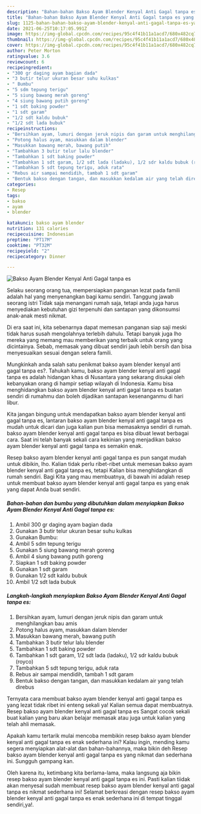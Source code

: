 ```yaml
---
description: "Bahan-bahan Bakso Ayam Blender Kenyal Anti Gagal tanpa es yang lezat dan Mudah Dibuat"
title: "Bahan-bahan Bakso Ayam Blender Kenyal Anti Gagal tanpa es yang lezat dan Mudah Dibuat"
slug: 1125-bahan-bahan-bakso-ayam-blender-kenyal-anti-gagal-tanpa-es-yang-lezat-dan-mudah-dibuat
date: 2021-06-25T10:17:05.991Z
image: https://img-global.cpcdn.com/recipes/95c4f41b11a1acd7/680x482cq70/bakso-ayam-blender-kenyal-anti-gagal-tanpa-es-foto-resep-utama.jpg
thumbnail: https://img-global.cpcdn.com/recipes/95c4f41b11a1acd7/680x482cq70/bakso-ayam-blender-kenyal-anti-gagal-tanpa-es-foto-resep-utama.jpg
cover: https://img-global.cpcdn.com/recipes/95c4f41b11a1acd7/680x482cq70/bakso-ayam-blender-kenyal-anti-gagal-tanpa-es-foto-resep-utama.jpg
author: Peter Morton
ratingvalue: 3.6
reviewcount: 6
recipeingredient:
- "300 gr daging ayam bagian dada"
- "3 butir telur ukuran besar suhu kulkas"
- " Bumbu"
- "5 sdm tepung terigu"
- "5 siung bawang merah goreng"
- "4 siung bawang putih goreng"
- "1 sdt baking powder"
- "1 sdt garam"
- "1/2 sdt kaldu bubuk"
- "1/2 sdt lada bubuk"
recipeinstructions:
- "Bersihkan ayam, lumuri dengan jeruk nipis dan garam untuk menghilangkan bau amis"
- "Potong halus ayam, masukkan dalam blender"
- "Masukkan bawang merah, bawang putih"
- "Tambahkan 3 butir telur lalu blender"
- "Tambahkan 1 sdt baking powder"
- "Tambahkan 1 sdt garam, 1/2 sdt lada (ladaku), 1/2 sdr kaldu bubuk (royco)"
- "Tambahkan 5 sdt tepung terigu, aduk rata"
- "Rebus air sampai mendidih, tambah 1 sdt garam"
- "Bentuk bakso dengan tangan, dan masukkan kedalam air yang telah direbus"
categories:
- Resep
tags:
- bakso
- ayam
- blender

katakunci: bakso ayam blender 
nutrition: 131 calories
recipecuisine: Indonesian
preptime: "PT17M"
cooktime: "PT32M"
recipeyield: "2"
recipecategory: Dinner

---
```



![Bakso Ayam Blender Kenyal Anti Gagal tanpa es](https://img-global.cpcdn.com/recipes/95c4f41b11a1acd7/680x482cq70/bakso-ayam-blender-kenyal-anti-gagal-tanpa-es-foto-resep-utama.jpg)

Selaku seorang orang tua, mempersiapkan panganan lezat pada famili adalah hal yang menyenangkan bagi kamu sendiri. Tanggung jawab seorang istri Tidak saja menangani rumah saja, tetapi anda juga harus menyediakan kebutuhan gizi terpenuhi dan santapan yang dikonsumsi anak-anak mesti nikmat.

Di era  saat ini, kita sebenarnya dapat memesan panganan siap saji meski tidak harus susah mengolahnya terlebih dahulu. Tetapi banyak juga lho mereka yang memang mau memberikan yang terbaik untuk orang yang dicintainya. Sebab, memasak yang dibuat sendiri jauh lebih bersih dan bisa menyesuaikan sesuai dengan selera famili. 



Mungkinkah anda salah satu penikmat bakso ayam blender kenyal anti gagal tanpa es?. Tahukah kamu, bakso ayam blender kenyal anti gagal tanpa es adalah hidangan khas di Nusantara yang sekarang disukai oleh kebanyakan orang di hampir setiap wilayah di Indonesia. Kamu bisa menghidangkan bakso ayam blender kenyal anti gagal tanpa es buatan sendiri di rumahmu dan boleh dijadikan santapan kesenanganmu di hari libur.

Kita jangan bingung untuk mendapatkan bakso ayam blender kenyal anti gagal tanpa es, lantaran bakso ayam blender kenyal anti gagal tanpa es mudah untuk dicari dan juga kalian pun bisa memasaknya sendiri di rumah. bakso ayam blender kenyal anti gagal tanpa es bisa dibuat lewat berbagai cara. Saat ini telah banyak sekali cara kekinian yang menjadikan bakso ayam blender kenyal anti gagal tanpa es semakin enak.

Resep bakso ayam blender kenyal anti gagal tanpa es pun sangat mudah untuk dibikin, lho. Kalian tidak perlu ribet-ribet untuk memesan bakso ayam blender kenyal anti gagal tanpa es, tetapi Kalian bisa menghidangkan di rumah sendiri. Bagi Kita yang mau membuatnya, di bawah ini adalah resep untuk membuat bakso ayam blender kenyal anti gagal tanpa es yang enak yang dapat Anda buat sendiri.

<!--inarticleads1-->

##### Bahan-bahan dan bumbu yang dibutuhkan dalam menyiapkan Bakso Ayam Blender Kenyal Anti Gagal tanpa es:

1. Ambil 300 gr daging ayam bagian dada
1. Gunakan 3 butir telur ukuran besar suhu kulkas
1. Gunakan  Bumbu:
1. Ambil 5 sdm tepung terigu
1. Gunakan 5 siung bawang merah goreng
1. Ambil 4 siung bawang putih goreng
1. Siapkan 1 sdt baking powder
1. Gunakan 1 sdt garam
1. Gunakan 1/2 sdt kaldu bubuk
1. Ambil 1/2 sdt lada bubuk




<!--inarticleads2-->

##### Langkah-langkah menyiapkan Bakso Ayam Blender Kenyal Anti Gagal tanpa es:

1. Bersihkan ayam, lumuri dengan jeruk nipis dan garam untuk menghilangkan bau amis
1. Potong halus ayam, masukkan dalam blender
1. Masukkan bawang merah, bawang putih
1. Tambahkan 3 butir telur lalu blender
1. Tambahkan 1 sdt baking powder
1. Tambahkan 1 sdt garam, 1/2 sdt lada (ladaku), 1/2 sdr kaldu bubuk (royco)
1. Tambahkan 5 sdt tepung terigu, aduk rata
1. Rebus air sampai mendidih, tambah 1 sdt garam
1. Bentuk bakso dengan tangan, dan masukkan kedalam air yang telah direbus




Ternyata cara membuat bakso ayam blender kenyal anti gagal tanpa es yang lezat tidak ribet ini enteng sekali ya! Kalian semua dapat membuatnya. Resep bakso ayam blender kenyal anti gagal tanpa es Sangat cocok sekali buat kalian yang baru akan belajar memasak atau juga untuk kalian yang telah ahli memasak.

Apakah kamu tertarik mulai mencoba membikin resep bakso ayam blender kenyal anti gagal tanpa es enak sederhana ini? Kalau ingin, mending kamu segera menyiapkan alat-alat dan bahan-bahannya, maka bikin deh Resep bakso ayam blender kenyal anti gagal tanpa es yang nikmat dan sederhana ini. Sungguh gampang kan. 

Oleh karena itu, ketimbang kita berlama-lama, maka langsung aja bikin resep bakso ayam blender kenyal anti gagal tanpa es ini. Pasti kalian tiidak akan menyesal sudah membuat resep bakso ayam blender kenyal anti gagal tanpa es nikmat sederhana ini! Selamat berkreasi dengan resep bakso ayam blender kenyal anti gagal tanpa es enak sederhana ini di tempat tinggal sendiri,ya!.

